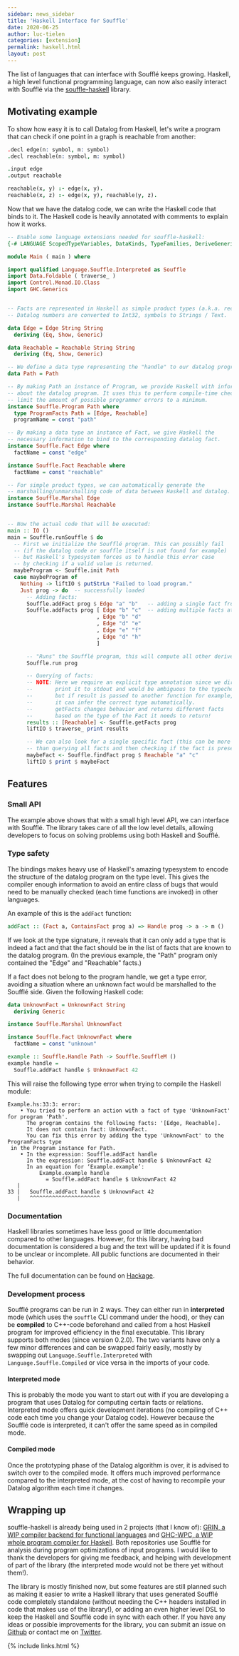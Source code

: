 ```yaml
---
sidebar: news_sidebar
title: 'Haskell Interface for Souffle'
date: 2020-06-25
author: luc-tielen
categories: [extension]
permalink: haskell.html
layout: post
---
```


The list of languages that can interface with Soufflé keeps growing. Haskell, a
high level functional programming language, can now also easily interact with
Soufflé via the [souffle-haskell](https://github.com/luc-tielen/souffle-haskell)
library.


## Motivating example

To show how easy it is to call Datalog from Haskell, let's write a program that
can check if one point in a graph is reachable from another:

```prolog
.decl edge(n: symbol, m: symbol)
.decl reachable(n: symbol, m: symbol)

.input edge
.output reachable

reachable(x, y) :- edge(x, y).
reachable(x, z) :- edge(x, y), reachable(y, z).
```

Now that we have the datalog code, we can write the Haskell code that binds to
it. The Haskell code is heavily annotated with comments to explain how it works.

```haskell
-- Enable some language extensions needed for souffle-haskell:
{-# LANGUAGE ScopedTypeVariables, DataKinds, TypeFamilies, DeriveGeneric #-}

module Main ( main ) where

import qualified Language.Souffle.Interpreted as Souffle
import Data.Foldable ( traverse_ )
import Control.Monad.IO.Class
import GHC.Generics


-- Facts are represented in Haskell as simple product types (a.k.a. records),
-- Datalog numbers are converted to Int32, symbols to Strings / Text.

data Edge = Edge String String
  deriving (Eq, Show, Generic)

data Reachable = Reachable String String
  deriving (Eq, Show, Generic)

-- We define a data type representing the "handle" to our datalog program.
data Path = Path

-- By making Path an instance of Program, we provide Haskell with information
-- about the datalog program. It uses this to perform compile-time checks to
-- limit the amount of possible programmer errors to a minimum.
instance Souffle.Program Path where
  type ProgramFacts Path = [Edge, Reachable]
  programName = const "path"

-- By making a data type an instance of Fact, we give Haskell the
-- necessary information to bind to the corresponding datalog fact.
instance Souffle.Fact Edge where
  factName = const "edge"

instance Souffle.Fact Reachable where
  factName = const "reachable"

-- For simple product types, we can automatically generate the
-- marshalling/unmarshalling code of data between Haskell and datalog.
instance Souffle.Marshal Edge
instance Souffle.Marshal Reachable


-- Now the actual code that will be executed:
main :: IO ()
main = Souffle.runSouffle $ do
  -- First we initialize the Soufflé program. This can possibly fail
  -- (if the datalog code or souffle itself is not found for example)
  -- but Haskell's typesystem forces us to handle this error case
  -- by checking if a valid value is returned.
  maybeProgram <- Souffle.init Path
  case maybeProgram of
    Nothing -> liftIO $ putStrLn "Failed to load program."
    Just prog -> do  -- successfully loaded
      -- Adding facts:
      Souffle.addFact prog $ Edge "a" "b"   -- adding a single fact from Haskell
      Souffle.addFacts prog [ Edge "b" "c"  -- adding multiple facts at once
                            , Edge "b" "d"
                            , Edge "d" "e"
                            , Edge "e" "f"
                            , Edge "d" "h"
                            ]

      -- "Runs" the Soufflé program, this will compute all other derived facts.
      Souffle.run prog

      -- Querying of facts:
      -- NOTE: Here we require an explicit type annotation since we directly
      --       print it to stdout and would be ambiguous to the typechecker,
      --       but if result is passed to another function for example,
      --       it can infer the correct type automatically.
      --       getFacts changes behavior and returns different facts
      --       based on the type of the Fact it needs to return!
      results :: [Reachable] <- Souffle.getFacts prog
      liftIO $ traverse_ print results

      -- We can also look for a single specific fact (this can be more efficient
      -- than querying all facts and then checking if the fact is present):
      maybeFact <- Souffle.findFact prog $ Reachable "a" "c"
      liftIO $ print $ maybeFact
```


## Features

### Small API

The example above shows that with a small high level API, we can interface
with Soufflé. The library takes care of all the low level details, allowing
developers to focus on solving problems using both Haskell and Soufflé.


### Type safety

The bindings makes heavy use of Haskell's amazing typesystem to encode the
structure of the datalog program on the type level. This gives the compiler
enough information to avoid an entire class of bugs that would need to be
manually checked (each time functions are invoked) in other languages.

An example of this is the `addFact` function:

```haskell
addFact :: (Fact a, ContainsFact prog a) => Handle prog -> a -> m ()
```

If we look at the type signature, it reveals that it can only add a type
that is indeed a fact and that the fact should be in the list of facts that
are known to the datalog program. (In the previous example, the "Path" program
only contained the "Edge" and "Reachable" facts.)

If a fact does not belong to the program handle, we get a type error,
avoiding a situation where an unknown fact would be marshalled to the Soufflé
side. Given the following Haskell code:

```haskell
data UnknownFact = UnknownFact String
  deriving Generic

instance Souffle.Marshal UnknownFact

instance Souffle.Fact UnknownFact where
  factName = const "unknown"

example :: Souffle.Handle Path -> Souffle.SouffleM ()
example handle =
  Souffle.addFact handle $ UnknownFact 42
```

This will raise the following type error when trying to compile the Haskell
module:

```
Example.hs:33:3: error:
    • You tried to perform an action with a fact of type 'UnknownFact' for program 'Path'.
      The program contains the following facts: '[Edge, Reachable].
      It does not contain fact: UnknownFact.
      You can fix this error by adding the type 'UnknownFact' to the ProgramFacts type
 in the Program instance for Path.
    • In the expression: Souffle.addFact handle
      In the expression: Souffle.addFact handle $ UnknownFact 42
      In an equation for ‘Example.example’:
          Example.example handle
            = Souffle.addFact handle $ UnknownFact 42
   |
33 |   Souffle.addFact handle $ UnknownFact 42
   |   ^^^^^^^^^^^^^^^^^^^^^^
```


### Documentation

Haskell libraries sometimes have less good or little documentation compared
to other languages. However, for this library, having bad documentation is
considered a bug and the text will be updated if it is found to be unclear
or incomplete. All public functions are documented in their behavior.

The full documentation can be found on
[Hackage](https://hackage.haskell.org/package/souffle-haskell).


### Development process

Soufflé programs can be run in 2 ways. They can either run in **interpreted**
mode (which uses the `souffle` CLI command under the hood), or they can be
**compiled** to C++-code beforehand and called from a host Haskell program
for improved efficiency in the final executable. This library supports both
modes (since version 0.2.0). The two variants have only a few minor
differences and can be swapped fairly easily, mostly by swapping out
`Language.Souffle.Interpreted` with `Language.Souffle.Compiled` or vice versa
in the imports of your code.

#### Interpreted mode

This is probably the mode you want to start out with if you are developing a
program that uses Datalog for computing certain facts or relations.
Interpreted mode offers quick development iterations (no compiling of C++ code
each time you change your Datalog code). However because the Soufflé code is
interpreted, it can't offer the same speed as in compiled mode.

#### Compiled mode

Once the prototyping phase of the Datalog algorithm is over, it is advised
to switch over to the compiled mode. It offers much improved performance
compared to the interpreted mode, at the cost of having to recompile your
Datalog algorithm each time it changes.


## Wrapping up

souffle-haskell is already being used in 2 projects (that I know of):
[GRIN, a WIP compiler backend for functional languages](https://github.com/grin-compiler/grin) and
[GHC-WPC, a WIP whole program compiler for Haskell](https://github.com/grin-compiler/ghc-whole-program-compiler-project).
Both repositories use Soufflé for analysis during program optimizations
of input programs. I would like to thank the developers for giving me feedback,
and helping with development of part of the library (the interpreted mode would
not be there yet without them!).

The library is mostly finished now, but some features are still planned such as
making it easier to write a Haskell library that uses generated Soufflé code
completely standalone (without needing the C++ headers installed in code that
makes use of the library!), or adding an even higher level DSL to keep the
Haskell and Soufflé code in sync with each other. If you have any ideas or
possible improvements for the library, you can submit an issue on
[Github](https://github.com/luc-tielen/souffle-haskell) or contact me on
[Twitter](https://twitter.com/luctielen).

{% include links.html %}

